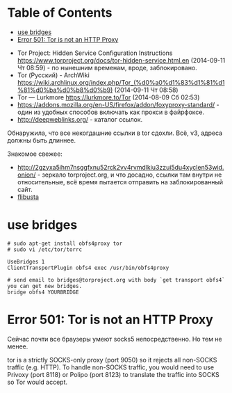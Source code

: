 
# Table of Contents

-   [use bridges](#org5ccb938)
-   [Error 501: Tor is not an HTTP Proxy](#org58be6d5)

<div class="preview" id="org3dcaee5">

</div>

-   Tor Project: Hidden Service Configuration Instructions <https://www.torproject.org/docs/tor-hidden-service.html.en> (2014-09-11 Чт 08:59) - по нынешним временам, вроде, заблокировано.
-   Tor (Русский) - ArchWiki <https://wiki.archlinux.org/index.php/Tor_(%d0%a0%d1%83%d1%81%d1%81%d0%ba%d0%b8%d0%b9)> (2014-09-11 Чт 08:58)
-   Tor — Lurkmore <https://lurkmore.to/Tor> (2014-08-09 Сб 02:53)
-   <https://addons.mozilla.org/en-US/firefox/addon/foxyproxy-standard/> - один из удобных способов включать как прокси в файрфоксе.
-   <http://deepweblinks.org/> - каталог ссылок.

Обнаружила, что все некогдашние ссылки в tor сдохли. Всё, v3, адреса должны быть длиннее.

Знакомое свежее:

-   <http://2gzyxa5ihm7nsggfxnu52rck2vv4rvmdlkiu3zzui5du4xyclen53wid.onion/> - зеркало torproject.org, и что досадно, ссылки там внутри не относительные, всё время пытается отправить на заблокированный сайт.
-   [flibusta](../20210916+/20211231144410-flibusta.publ.md)


<a id="org5ccb938"></a>

# use bridges

    # sudo apt-get install obfs4proxy tor
    # sudo vi /etc/tor/torrc
    
    UseBridges 1
    ClientTransportPlugin obfs4 exec /usr/bin/obfs4proxy
    
    # send email to bridges@torproject.org with body `get transport obfs4` you can get new bridges.
    bridge obfs4 YOURBRIDGE


<a id="org58be6d5"></a>

# Error 501: Tor is not an HTTP Proxy

Сейчас почти все браузеры умеют socks5 непосредственно. Но тем не менее.

tor is a strictly SOCKS-only proxy (port 9050) so it rejects all non-SOCKS traffic (e.g. HTTP). To handle non-SOCKS traffic, you would need to use Privoxy (port 8118) or Polipo (port 8123) to translate the traffic into SOCKS so Tor would accept.

